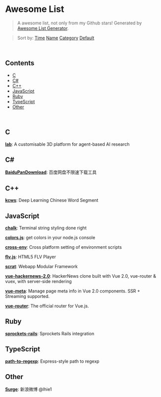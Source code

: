 # Awesome List

> A awesome list, not only from my Github stars! Generated by [Awesome List Generator](https://github.com/ttionya/Awesome-List-Generator).

> Sort by: [Time](https://github.com/ttionya/AwesomeList/blob/master/README.md) [Name](https://github.com/ttionya/AwesomeList/blob/master/README-NAME.md) [Category](https://github.com/ttionya/AwesomeList/blob/master/README-CATEGORY.md) [Default](https://github.com/ttionya/AwesomeList/blob/master/README-DEFAULT.md) 

<br>

## Contents 

- [C](#c)  
- [C#](#c#)  
- [C++](#c++)  
- [JavaScript](#javascript)  
- [Ruby](#ruby)  
- [TypeScript](#typescript)  
- [Other](#other)  


<br>

## C

[**lab**](https://github.com/deepmind/lab): A customisable 3D platform for agent-based AI research  


## C#

[**BaiduPanDownload**](https://github.com/Mrs4s/BaiduPanDownload): 百度网盘不限速下载工具  


## C++

[**kcws**](https://github.com/koth/kcws): Deep Learning Chinese Word Segment   


## JavaScript

[**chalk**](https://github.com/chalk/chalk): Terminal string styling done right  


[**colors.js**](https://github.com/Marak/colors.js): get colors in your node.js console  


[**cross-env**](https://github.com/kentcdodds/cross-env): Cross platform setting of environment scripts  


[**flv.js**](https://github.com/Bilibili/flv.js): HTML5 FLV Player  


[**scrat**](https://github.com/scrat-team/scrat): Webapp Modular Framework  


[**vue-hackernews-2.0**](https://github.com/vuejs/vue-hackernews-2.0): HackerNews clone built with Vue 2.0, vue-router & vuex, with server-side rendering  


[**vue-meta**](https://github.com/declandewet/vue-meta): Manage page meta info in Vue 2.0 components. SSR + Streaming supported.  


[**vue-router**](https://github.com/vuejs/vue-router): The official router for Vue.js.  


## Ruby

[**sprockets-rails**](https://github.com/rails/sprockets-rails): Sprockets Rails integration  


## TypeScript

[**path-to-regexp**](https://github.com/pillarjs/path-to-regexp): Express-style path to regexp  


## Other

[**Surge**](https://github.com/lhie1/Surge): 新浪微博 @lhie1  


